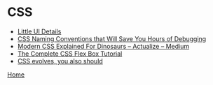 # CSS

- [Little UI Details][1]
- [CSS Naming Conventions that Will Save You Hours of Debugging][2]
- [Modern CSS Explained For Dinosaurs – Actualize – Medium][3]
- [The Complete CSS Flex Box Tutorial][4]
- [CSS evolves, you also should][5]


[Home](../../README.md)

[1]:https://twitter.com/i/moments/880688233641848832
[2]:https://medium.freecodecamp.org/css-naming-conventions-that-will-save-you-hours-of-debugging-35cea737d849
[3]:https://medium.com/actualize-network/modern-css-explained-for-dinosaurs-5226febe3525
[4]:https://medium.com/@js_tut/the-complete-css-flex-box-tutorial-d17971950bdc
[5]:https://medium.com/@basterrika/css-evolves-you-also-should-78eec0ae17fa
